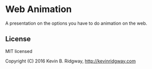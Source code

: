 # Web Animation

A presentation on the options you have to do animation on the web.

## License

MIT licensed

Copyright (C) 2016 Kevin B. Ridgway, http://kevinridgway.com
